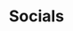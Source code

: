 ---
title: Socials

socials:
  headline: Stay in touch
  byline:
    text: >
      Never miss a <span class="nowrap">Mars Extravaganza</span>.
    # (values) bold | italic | uppercase | normal-case | small | normal-case
    # class: 'uppercase'
  button:
    text: 'Newsletter'
    url: '#'
    icon: 'fa-envelope-o'
    # (values) bold | italic | uppercase | normal-case | small | normal-case
    # class: ''

  icons:
    items:
      -
        title: YouTube
        url: 'https://youtube.com'
        icon: fa-youtube-play
      -
        title: Facebook
        url: 'https://facebook.com'
        icon: fa-facebook
      -
        title: Tickets
        url: 'https://github.com/kittyfishfrommars'
        # icon: fa fa-ticket
        icon: fa-tags

  links:
    items:
      -
        title: 'License'
        # url: ''
        param: '#license'
      -
        title: 'Privacy Policy'
        # url: ''
        param: '#privacy'
      -
        title: 'Legal Notice'
        # url: ''
        param: '#legal'
---